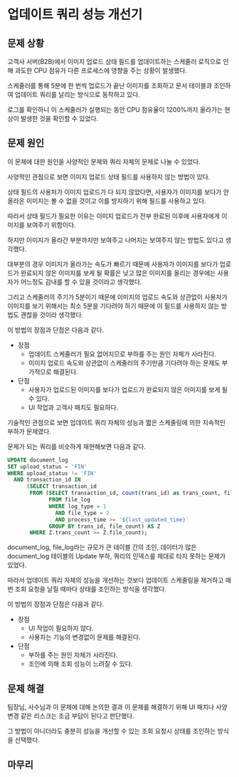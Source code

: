 # 업데이트 쿼리 성능 개선기

## 문제 상황

고객사 서버(B2B)에서 이미지 업로드 상태 필드를 업데이트하는 스케줄러 로직으로 인해 과도한 CPU 점유가 다른 프로세스에 영향을 주는 상황이 발생했다.

스케줄러를 통해 5분에 한 번씩 업로드가 끝난 이미지를 조회하고 문서 테이블과 조인하여 업데이트 쿼리를 날리는 방식으로 동작하고 있다.

로그를 확인하니 이 스케줄러가 실행되는 동안 CPU 점유율이 1200%까지 올라가는 현상이 발생한 것을 확인할 수 있었다.

## 문제 원인

이 문제에 대한 원인을 사양적인 문제와 쿼리 자체의 문제로 나눌 수 있었다.

사양적인 관점으로 보면 이미지 업로드 상태 필드를 사용하지 않는 방법이 있다.

상태 필드의 사용처가 이미지 업로드가 다 되지 않았다면, 사용자가 이미지를 보다가 안 올라온 이미지는 볼 수 없을 것이고 이를 방지하기 위해 필드를 사용하고 있다. 

따라서 상태 필드가 필요한 이유는 이미지 업로드가 전부 완료된 이후에 사용자에게 이미지를 보여주기 위함이다.

하지만 이미지가 올라간 부분까지만 보여주고 나머지는 보여주지 않는 방법도 있다고 생각했다.

대부분의 경우 이미지가 올라가는 속도가 빠르기 때문에 사용자가 이미지를 보다가 업로드가 완료되지 않은 이미지를 보게 될 확률은 낮고 많은 이미지를 올리는 경우에는 
사용자가 어느정도 감내를 할 수 있을 것이라고 생각했다.

그리고 스케줄러의 주기가 5분이기 때문에 이미지의 업로드 속도와 상관없이 사용자가 이미지를 보기 위해서는 최소 5분을 기다려야 하기 때문에 이 필드를 사용하지 않는 방법도 괜찮을 것이라 생각했다.

이 방법의 장점과 단점은 다음과 같다.

- 장점
  - 업데이트 스케줄러가 필요 없어지므로 부하를 주는 원인 자체가 사라진다.
  - 이미지 업로드 속도와 상관없이 스케줄러의 주기만큼 기다려야 하는 문제도 부가적으로 해결된다.
- 단점
  - 사용자가 업로드된 이미지를 보다가 업로드가 완료되지 않은 이미지를 보게 될 수 있다.
  - UI 작업과 고객사 패치도 필요하다.

기술적인 관점으로 보면 업데이트 쿼리 자체의 성능과 짧은 스케줄링에 의한 지속적인 부하가 문제였다.

문제가 되는 쿼리를 비슷하게 재현해보면 다음과 같다.

```sql
UPDATE document_log
SET upload_status = 'FIN'
WHERE upload_status != 'FIN'
  AND transaction_id IN
      (SELECT transaction_id
       FROM (SELECT transaction_id, count(trans_id) as trans_count, file_count
             FROM file_log
             WHERE log_type = 1
               AND file_type = 2
               AND process_time >= '${last_updated_time}'
             GROUP BY trans_id, file_count) AS Z
       WHERE Z.trans_count >= Z.file_count);
```

document_log, file_log라는 규모가 큰 테이블 간의 조인, 데이터가 많은 document_log 테이블의 Update 부하, 쿼리의 인덱스를 제대로 타지 못하는 문제가 있었다.

따라서 업데이트 쿼리 자체의 성능을 개선하는 것보다 업데이트 스케줄링을 제거하고 매번 조회 요청을 날릴 때마다 상태를 조인하는 방식을 생각했다.

이 방법의 장점과 단점은 다음과 같다.

- 장점
  - UI 작업이 필요하지 않다.
  - 사용자는 기능의 변경없이 문제를 해결된다.
- 단점
  - 부하를 주는 원인 자체가 사라진다.
  - 조인에 의해 조회 성능이 느려질 수 있다.

## 문제 해결

팀장님, 사수님과 이 문제에 대해 논의한 결과 이 문제를 해결하기 위해 UI 패치나 사양 변경 같은 리스크는 조금 부담이 된다고 판단했다.

그 방법이 아니더라도 충분히 성능을 개선할 수 있는 조회 요청시 상태를 조인하는 방식을 선택했다.

## 마무리
